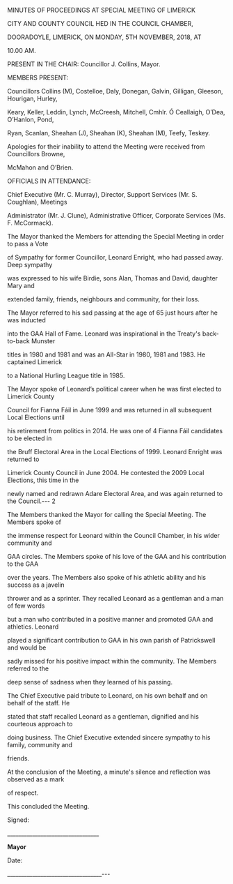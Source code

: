 MINUTES OF PROCEEDINGS AT SPECIAL MEETING OF LIMERICK

CITY AND COUNTY COUNCIL HED IN THE COUNCIL CHAMBER,

DOORADOYLE, LIMERICK, ON MONDAY, 5TH NOVEMBER, 2018, AT

10.00 AM.

PRESENT IN THE CHAIR: Councillor J. Collins, Mayor.

MEMBERS PRESENT:

Councillors Collins (M), Costelloe, Daly, Donegan, Galvin, Gilligan, Gleeson, Hourigan, Hurley,

Keary, Keller, Leddin, Lynch, McCreesh, Mitchell, Cmhlr. Ó Ceallaigh, O’Dea, O’Hanlon, Pond,

Ryan, Scanlan, Sheahan (J), Sheahan (K), Sheahan (M), Teefy, Teskey.

Apologies for their inability to attend the Meeting were received from Councillors Browne,

McMahon and O’Brien.

OFFICIALS IN ATTENDANCE:

Chief Executive (Mr. C. Murray), Director, Support Services (Mr. S. Coughlan), Meetings

Administrator (Mr. J. Clune), Administrative Officer, Corporate Services (Ms. F. McCormack).

The Mayor thanked the Members for attending the Special Meeting in order to pass a Vote

of Sympathy for former Councillor, Leonard Enright, who had passed away. Deep sympathy

was expressed to his wife Birdie, sons Alan, Thomas and David, daughter Mary and

extended family, friends, neighbours and community, for their loss.

The Mayor referred to his sad passing at the age of 65 just hours after he was inducted

into the GAA Hall of Fame. Leonard was inspirational in the Treaty's back-to-back Munster

titles in 1980 and 1981 and was an All-Star in 1980, 1981 and 1983. He captained Limerick

to a National Hurling League title in 1985.

The Mayor spoke of Leonard’s political career when he was first elected to Limerick County

Council for Fianna Fáil in June 1999 and was returned in all subsequent Local Elections until

his retirement from politics in 2014. He was one of 4 Fianna Fáil candidates to be elected in

the Bruff Electoral Area in the Local Elections of 1999. Leonard Enright was returned to

Limerick County Council in June 2004. He contested the 2009 Local Elections, this time in the

newly named and redrawn Adare Electoral Area, and was again returned to the Council.---
2

The Members thanked the Mayor for calling the Special Meeting. The Members spoke of

the immense respect for Leonard within the Council Chamber, in his wider community and

GAA circles. The Members spoke of his love of the GAA and his contribution to the GAA

over the years. The Members also spoke of his athletic ability and his success as a javelin

thrower and as a sprinter. They recalled Leonard as a gentleman and a man of few words

but a man who contributed in a positive manner and promoted GAA and athletics. Leonard

played a significant contribution to GAA in his own parish of Patrickswell and would be

sadly missed for his positive impact within the community. The Members referred to the

deep sense of sadness when they learned of his passing.

The Chief Executive paid tribute to Leonard, on his own behalf and on behalf of the staff. He

stated that staff recalled Leonard as a gentleman, dignified and his courteous approach to

doing business. The Chief Executive extended sincere sympathy to his family, community and

friends.

At the conclusion of the Meeting, a minute's silence and reflection was observed as a mark

of respect.

This concluded the Meeting.

Signed:

\_\_\_\_\_\_\_\_\_\_\_\_\_\_\_\_\_\_\_\_\_\_\_\_\_\_\_\_\_\_\_\_\_

**Mayor**

Date:

\_\_\_\_\_\_\_\_\_\_\_\_\_\_\_\_\_\_\_\_\_\_\_\_\_\_\_\_\_\_\_\_\_\_---
